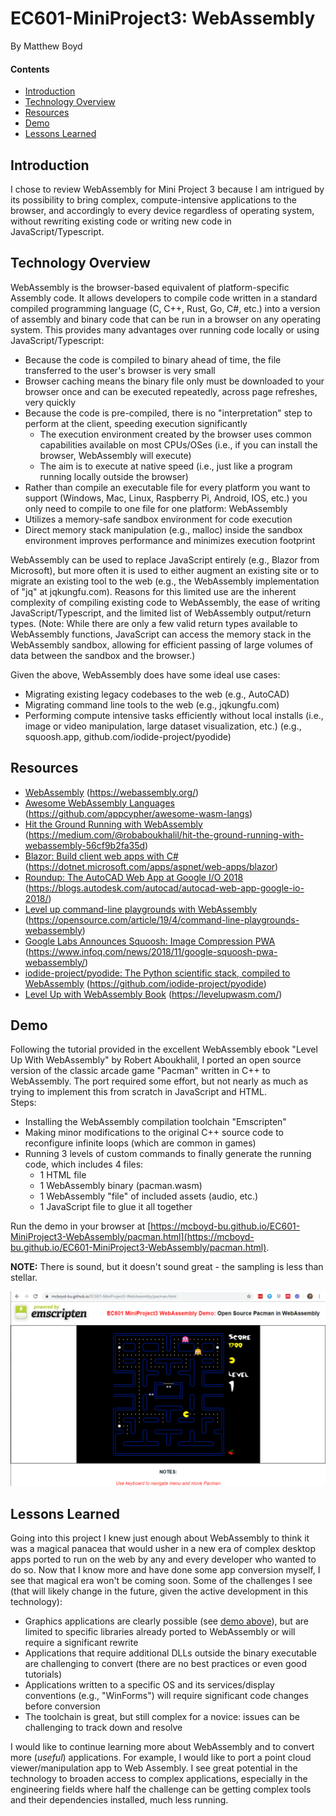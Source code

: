 # EC601-MiniProject3: WebAssembly

By Matthew Boyd

#### Contents

* [Introduction](#introduction)
* [Technology Overview](#technology-overview)
* [Resources](#resources)
* [Demo](#demo)
* [Lessons Learned](#lessons-learned)

<a name="introduction"/>

## Introduction

I chose to review WebAssembly for Mini Project 3 because I am intrigued by its possibility to bring complex, compute-intensive applications to the browser, and accordingly to every device regardless of operating system, without rewriting existing code or writing new code in JavaScript/Typescript.

<a name="technology-overview"/>

## Technology Overview

WebAssembly is the browser-based equivalent of platform-specific Assembly code. It allows developers to compile code written in a standard compiled programming language (C, C++, Rust, Go, C#, etc.) into a version of assembly and binary code that can be run in a browser on any operating system. This provides many advantages over running code locally or using JavaScript/Typescript:
- Because the code is compiled to binary ahead of time, the file transferred to the user's browser is very small
- Browser caching means the binary file only must be downloaded to your browser once and can be executed repeatedly, across page refreshes, very quickly
- Because the code is pre-compiled, there is no "interpretation" step to perform at the client, speeding execution significantly
  - The execution environment created by the browser uses common capabilities available on most CPUs/OSes (i.e., if you can install the browser, WebAssembly will execute)
  - The aim is to execute at native speed (i.e., just like a program running locally outside the browser)
- Rather than compile an executable file for every platform you want to support (Windows, Mac, Linux, Raspberry Pi, Android, IOS, etc.) you only need to compile to one file for one platform: WebAssembly
- Utilizes a memory-safe sandbox environment for code execution
- Direct memory stack manipulation (e.g., malloc) inside the sandbox environment improves performance and minimizes execution footprint

WebAssembly can be used to replace JavaScript entirely (e.g., Blazor from Microsoft), but more often it is used to either augment an existing site or to migrate an existing tool to the web (e.g., the WebAssembly implementation of "jq" at jqkungfu.com). Reasons for this limited use are the inherent complexity of compiling existing code to WebAssembly, the ease of writing JavaScript/Typescript, and the limited list of WebAssembly output/return types. (Note: While there are only a few valid return types available to WebAssembly functions, JavaScript can access the memory stack in the WebAssembly sandbox, allowing for efficient passing of large volumes of data between the sandbox and the browser.) 

Given the above, WebAssembly does have some ideal use cases:
- Migrating existing legacy codebases to the web (e.g., AutoCAD)
- Migrating command line tools to the web (e.g., jqkungfu.com)
- Performing compute intensive tasks efficiently without local installs (i.e., image or video manipulation, large dataset visualization, etc.) (e.g., squoosh.app, github.com/iodide-project/pyodide)

<a name="resources"/>

## Resources

- [WebAssembly](https://webassembly.org/) (https://webassembly.org/)  
- [Awesome WebAssembly Languages](https://github.com/appcypher/awesome-wasm-langs) (https://github.com/appcypher/awesome-wasm-langs)
- [Hit the Ground Running with WebAssembly](https://medium.com/@robaboukhalil/hit-the-ground-running-with-webassembly-56cf9b2fa35d) (https://medium.com/@robaboukhalil/hit-the-ground-running-with-webassembly-56cf9b2fa35d) 
- [Blazor: Build client web apps with C#](https://dotnet.microsoft.com/apps/aspnet/web-apps/blazor) (https://dotnet.microsoft.com/apps/aspnet/web-apps/blazor) 
- [Roundup: The AutoCAD Web App at Google I/O 2018](https://blogs.autodesk.com/autocad/autocad-web-app-google-io-2018/) (https://blogs.autodesk.com/autocad/autocad-web-app-google-io-2018/) 
- [Level up command-line playgrounds with WebAssembly](https://opensource.com/article/19/4/command-line-playgrounds-webassembly) (https://opensource.com/article/19/4/command-line-playgrounds-webassembly) 
- [Google Labs Announces Squoosh: Image Compression PWA](https://www.infoq.com/news/2018/11/google-squoosh-pwa-webassembly/) (https://www.infoq.com/news/2018/11/google-squoosh-pwa-webassembly/) 
- [iodide-project/pyodide: The Python scientific stack, compiled to WebAssembly](https://github.com/iodide-project/pyodide) (https://github.com/iodide-project/pyodide) 
- [Level Up with WebAssembly Book](https://levelupwasm.com/) (https://levelupwasm.com/) 

<a name="demo"/>

## Demo

Following the tutorial provided in the excellent WebAssembly ebook "Level Up With WebAssembly" by Robert Aboukhalil, I ported an open source version of the classic arcade game "Pacman" written in C++ to WebAssembly. The port required some effort, but not nearly as much as trying to implement this from scratch in JavaScript and HTML.  
Steps:
- Installing the WebAssembly compilation toolchain "Emscripten"
- Making minor modifications to the original C++ source code to reconfigure infinite loops (which are common in games) 
- Running 3 levels of custom commands to finally generate the running code, which includes 4 files: 
  - 1 HTML file
  - 1 WebAssembly binary (pacman.wasm)
  - 1 WebAssembly "file" of included assets (audio, etc.)
  - 1 JavaScript file to glue it all together

Run the demo in your browser at [https://mcboyd-bu.github.io/EC601-MiniProject3-WebAssembly/pacman.html](https://mcboyd-bu.github.io/EC601-MiniProject3-WebAssembly/pacman.html).  

**NOTE:** There is sound, but it doesn't sound great - the sampling is less than stellar. 

![Online Demo Screenshot](https://github.com/mcboyd-bu/EC601-MiniProject3-WebAssembly/blob/master/docs/DemoScreenshot.png "Online Demo Screenshot")

<a name="lessons-learned"/>

## Lessons Learned

Going into this project I knew just enough about WebAssembly to think it was a magical panacea that would usher in a new era of complex desktop apps ported to run on the web by any and every developer who wanted to do so. 
Now that I know more and have done some app conversion myself, I see that magical era won't be coming soon. Some of the challenges I see (that will likely change in the future, given the active development in this technology):
- Graphics applications are clearly possible (see [demo above](https://mcboyd-bu.github.io/EC601-MiniProject3-WebAssembly/pacman.html)), but are limited to specific libraries already ported to WebAssembly or will require a significant rewrite
- Applications that require additional DLLs outside the binary executable are challenging to convert (there are no best practices or even good tutorials)
- Applications written to a specific OS and its services/display conventions (e.g., "WinForms") will require significant code changes before conversion
- The toolchain is great, but still complex for a novice: issues can be challenging to track down and resolve

I would like to continue learning more about WebAssembly and to convert more (*useful*) applications. For example, I would like to port a point cloud viewer/manipulation app to Web Assembly. I see great potential in the technology to broaden access to complex applications, especially in the engineering fields where half the challenge can be getting complex tools and their dependencies installed, much less running. 
